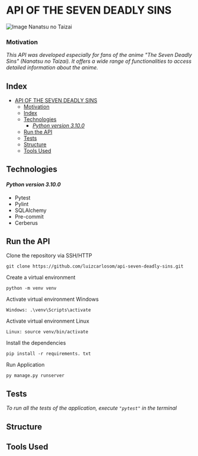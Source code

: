# API OF THE SEVEN DEADLY SINS
![Image Nanatsu no Taizai](https://sm.ign.com/t/ign_br/screenshot/default/nanatsu-no-taizai_5gcu.1200.jpg)
### Motivation
*This API was developed especially for fans of the anime "The Seven Deadly Sins" (Nanatsu no Taizai). It offers a wide range of functionalities to access detailed information about the anime.*

## Index

- [API OF THE SEVEN DEADLY SINS](#api-of-the-seven-deadly-sins)
    - [Motivation](#motivation)
  - [Index](#index)
  - [Technologies](#technologies)
      - [*Python version 3.10.0*](#python-version-3100)
  - [Run the API](#run-the-api)
  - [Tests](#tests)
  - [Structure](#structure)
  - [Tools Used](#tools-used)

## Technologies
#### *Python version 3.10.0*
- Pytest
- Pylint
- SQLAlchemy
- Pre-commit
- Cerberus

## Run the API

Clone the repository via SSH/HTTP

`git clone https://github.com/luizcarlosom/api-seven-deadly-sins.git`

Create a virtual environment

    python -m venv venv 

Activate virtual environment Windows

    Windows: .\venv\Scripts\activate

Activate virtual environment Linux

    Linux: source venv/bin/activate

Install the dependencies

    pip install -r requirements. txt

Run Application

    py manage.py runserver

## Tests
*To run all the tests of the application, execute `"pytest"` in the terminal*

## Structure

## Tools Used
